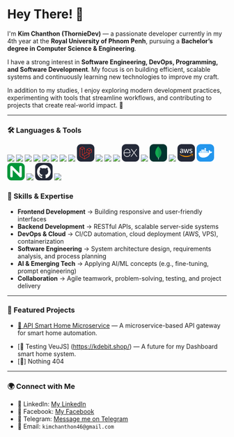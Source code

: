 # Hey There! 👋

I'm **Kim Chanthon (ThornieDev)** — a passionate developer currently in my 4th year at the **Royal University of Phnom Penh**, pursuing a **Bachelor’s degree in Computer Science & Engineering**.  

I have a strong interest in **Software Engineering, DevOps, Programming, and Software Development**. My focus is on building efficient, scalable systems and continuously learning new technologies to improve my craft.  

In addition to my studies, I enjoy exploring modern development practices, experimenting with tools that streamline workflows, and contributing to projects that create real-world impact. 🚀

---
### 🛠️ Languages & Tools
<p>
  <!-- Core Languages -->
  <img src="https://cdn.jsdelivr.net/gh/devicons/devicon/icons/c/c-original.svg" width="40" />
  <img src="https://cdn.jsdelivr.net/gh/devicons/devicon/icons/cplusplus/cplusplus-original.svg" width="40" />
  <img src="https://cdn.jsdelivr.net/gh/devicons/devicon/icons/java/java-original.svg" width="40" />
  <img src="https://cdn.jsdelivr.net/gh/devicons/devicon/icons/javascript/javascript-original.svg" width="40" />
  <img src="https://cdn.jsdelivr.net/gh/devicons/devicon/icons/typescript/typescript-original.svg" width="40" />
  <img src="https://cdn.jsdelivr.net/gh/devicons/devicon/icons/php/php-original.svg" width="40" />
  <img src="https://cdn.jsdelivr.net/gh/devicons/devicon/icons/dart/dart-original.svg" width="40" />

  <!-- Frameworks -->
  <img src="https://cdn.jsdelivr.net/gh/devicons/devicon/icons/spring/spring-original.svg" width="40" />
  <img src="assets/icons/Laravel-Dark.svg" width="40" />
  <img src="https://cdn.jsdelivr.net/gh/devicons/devicon/icons/flutter/flutter-original.svg" width="40" />
  <img src="https://cdn.jsdelivr.net/gh/devicons/devicon/icons/react/react-original.svg" width="40" />
  <img src="https://cdn.jsdelivr.net/gh/devicons/devicon/icons/nextjs/nextjs-original.svg" width="40" />
  <!-- <img src="https://cdn.jsdelivr.net/gh/devicons/devicon/icons/express/express-original.svg" width="40" /> -->
    <img src="assets/icons/ExpressJS-Dark.svg" width="40" />
  <img src="https://cdn.jsdelivr.net/gh/devicons/devicon/icons/tailwindcss/tailwindcss-original.svg" width="40" />

  <!-- Databases & Cloud -->
  <!-- <img src="https://cdn.jsdelivr.net/gh/devicons/devicon/icons/mongodb/mongodb-original.svg" width="40" /> -->
  <img src="assets/icons/MongoDB.svg" width="40" />
  <img src="https://cdn.jsdelivr.net/gh/devicons/devicon/icons/mysql/mysql-original.svg" width="40" /> 
  <img src="assets/icons/AWS-Dark.svg" width="40" />

  <!-- DevOps & Tools -->
  <!-- <img src="https://cdn.jsdelivr.net/gh/devicons/devicon/icons/docker/docker-original.svg" width="40" /> -->
  <img src="assets/icons/Docker.svg" width="40" />
  <!-- <img src="https://cdn.jsdelivr.net/gh/devicons/devicon/icons/nginx/nginx-original.svg" width="40" /> -->
   <img src="assets/icons/Nginx.svg" width="40" />
  <img src="https://cdn.jsdelivr.net/gh/devicons/devicon/icons/git/git-original.svg" width="40" />
  <!-- <img src="https://cdn.jsdelivr.net/gh/devicons/devicon/icons/github/github-original.svg" width="40" /> -->
  <img src="assets/icons/Github-Dark.svg" width="40" />
  <img src="https://cdn.jsdelivr.net/gh/devicons/devicon/icons/figma/figma-original.svg" width="40" />
</p>


### 🚀 Skills & Expertise
- **Frontend Development** → Building responsive and user-friendly interfaces  
- **Backend Development** → RESTful APIs, scalable server-side systems  
- **DevOps & Cloud** → CI/CD automation, cloud deployment (AWS, VPS), containerization  
- **Software Engineering** → System architecture design, requirements analysis, and process planning  
- **AI & Emerging Tech** → Applying AI/ML concepts (e.g., fine-tuning, prompt engineering)  
- **Collaboration** → Agile teamwork, problem-solving, testing, and project delivery  

---

### 🚀 Featured Projects
- [🔗 API Smart Home Microservice](https://api-gateway.kdebit.shop) — A microservice-based API gateway for smart home automation.
<!-- - [🔗 Task Manager API](https://github.com/ThornieDev/task-manager) — REST API with Node.js + MongoDB.
- [🔗 Cool CLI Tool](https://github.com/ThornieDev/cool-cli) — A command-line tool written in Python. -->
- [🔗 Testing VeuJS] (https://kdebit.shop/) — A future for my Dashboard smart home system.
- [🔗] Nothing 404 

---

### 🌍 Connect with Me
- 💼 LinkedIn: [My LinkedIn](https://www.linkedin.com/in/your-username)
- 📘 Facebook: [My Facebook](https://www.facebook.com/your-username)
- 💬 Telegram: [Message me on Telegram](https://t.me/Thornkim_21)
- 📧 Email: `kimchanthon46@gmail.com`

